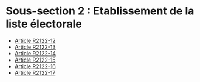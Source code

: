 # Sous-section 2 : Etablissement de la liste électorale &#13;
&#13;
&#13;
&#13;
&#13;
&#13;


* [Article R2122-12](./LEGIARTI000024280370.md)
* [Article R2122-13](./LEGIARTI000024280372.md)
* [Article R2122-14](./LEGIARTI000024280374.md)
* [Article R2122-15](./LEGIARTI000024280376.md)
* [Article R2122-16](./LEGIARTI000024280378.md)
* [Article R2122-17](./LEGIARTI000024280380.md)
